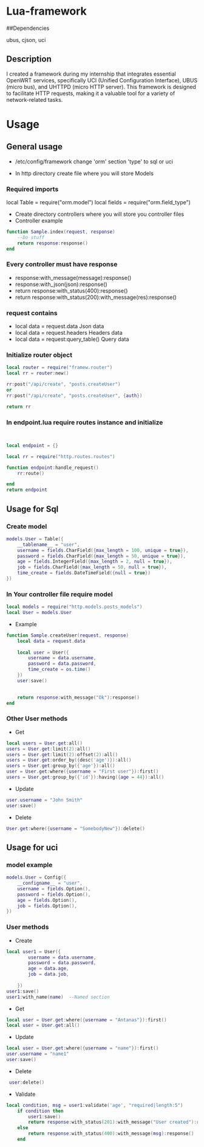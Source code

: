 # Lua-framework


##Dependencies

ubus, cjson, uci



## Description


I created a framework during my internship that integrates essential OpenWRT services, specifically UCI (Unified Configuration Interface), UBUS (micro bus), and UHTTPD (micro HTTP server). This framework is designed to facilitate HTTP requests, making it a valuable tool for a variety of network-related tasks.



# Usage


## General usage
 - /etc/config/framework change 'orm' section 'type' to sql or uci

 - In http directory create file where you will store Models

### Required imports 

local Table = require("orm.model")
local fields = require("orm.field_type")

 - Create directory controllers where you will store you controller files
 - Controller example
```lua
function Sample.index(request, response)
    --Do stuff
    return response:response()
end
```

 ### Every controller must have response
 
 - response:with_message(message):response()
 - response:with_json(json):response()
 - return response:with_status(400):response()
 - return response:with_status(200):with_message(res):response()

### request contains

 - local data = request.data   Json data
 - local data = request.headers   Headers data
 - local data = request:query_table()   Query  data


### Initialize router object
```lua
local router = require("framew.router")
local rr = router:new()

rr:post("/api/create", "posts.createUser")
or 
rr:post("/api/create", "posts.createUser", {auth})

return rr
```
### In endpoint.lua require routes instance and initialize 
```lua


local endpoint = {}

local rr = require("http.routes.routes")

function endpoint:handle_request()
    rr:route()

end
return endpoint
```

## Usage for Sql

 ### Create model
```lua
models.User = Table({
    __tablename__ = "user",
    username = fields.CharField({max_length = 100, unique = true}),
    password = fields.CharField({max_length = 50, unique = true}),
    age = fields.IntegerField({max_length = 2, null = true}),
    job = fields.CharField({max_length = 50, null = true}),
    time_create = fields.DateTimeField({null = true})
})
```
 ### In Your controller file require model
```lua
local models = require("http.models.posts_models")
local User = models.User
```

 - Example
```lua
function Sample.createUser(request, response)
    local data = request.data
   
    local user = User({
        username = data.username,
        password = data.password,
        time_create = os.time()
    })
    user:save()

   
    return response:with_message("Ok"):response()
end
```
### Other User methods

 - Get
```lua
local users = User.get:all()
users = User.get:limit(2):all()
users = User.get:limit(2):offset(2):all()
users = User.get:order_by({desc('age')}):all()
users = User.get:group_by({'age'}):all()
user = User.get:where({username = "First user"}):first()
users = User.get:group_by({'id'}):having({age = 44}):all()
```

 - Update
```lua
user.username = "John Smith"
user:save()
```
 - Delete
```lua
User.get:where({username = "SomebodyNew"}):delete()
```

## Usage for uci 

### model example
```lua
models.User = Config({
    __configname__ = "user",
    username = fields.Option(),
    password = fields.Option(),
    age = fields.Option(),
    job = fields.Option(),
})
```
### User methods

 - Create
```lua
local user1 = User({
        username = data.username,
        password = data.password,
        age = data.age,
        job = data.job,
 
    })
user1:save()
user1:with_name(name)  --Named section
```
 - Get
```lua
local user = User.get:where({username = "Antanas"}):first()
local user = User.get:all()
```
 - Update
```lua
local user = User.get:where({username = "name"}):first()
user.username = "name1"
user:save()
```

 - Delete
```lua
 user:delete()
```
 - Validate 
```lua
local condition, msg = user1:validate('age', "required|length:5")
    if condition then
        user1:save()
        return response:with_status(201):with_message("User created"):response()     
    else
        return response:with_status(400):with_message(msg):response()
    end
```
